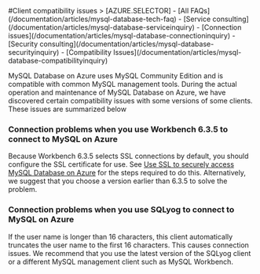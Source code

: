 <properties linkid="" urlDisplayName="" pageTitle="MySQL Service Questions – Microsoft Azure Cloud" metakeywords="Azure Cloud, technical documentation, documents and resources, MySQL, database, FAQ, Azure MySQL, MySQL PaaS, Azure MySQL PaaS, Azure MySQL Service, Azure RDS" description="Provides quick answers for common technical questions encountered by users when using MySQL Database on Azure. Contact technical support if you have any further questions." metaCanonical="" services="MySQL" documentationCenter="Services" title="" authors="" solutions="" manager="" editor="" />

<tags ms.service="mysql" ms.date="" wacn.date="12/22/2015"/>
#Client compatibility issues
> [AZURE.SELECTOR]
- [All FAQs](/documentation/articles/mysql-database-tech-faq)
- [Service consulting](/documentation/articles/mysql-database-serviceinquiry)
- [Connection issues](/documentation/articles/mysql-database-connectioninquiry)
- [Security consulting](/documentation/articles/mysql-database-securityinquiry)
- [Compatibility Issues](/documentation/articles/mysql-database-compatibilityinquiry)

MySQL Database on Azure uses MySQL Community Edition and is compatible with common MySQL management tools. During the actual operation and maintenance of MySQL Database on Azure, we have discovered certain compatibility issues with some versions of some clients. These issues are summarized below

### **Connection problems when you use Workbench 6.3.5 to connect to MySQL on Azure**

Because Workbench 6.3.5 selects SSL connections by default, you should configure the SSL certificate for use. See [Use SSL to securely access MySQL Database on Azure](/documentation/articles/mysql-database-ssl-connection/) for the steps required to do this. Alternatively, we suggest that you choose a version earlier than 6.3.5 to solve the problem.

### **Connection problems when you use SQLyog to connect to MySQL on Azure**
If the user name is longer than 16 characters, this client automatically truncates the user name to the first 16 characters. This causes connection issues. We recommend that you use the latest version of the SQLyog client or a different MySQL management client such as MySQL Workbench.

<!---HONumber=Acom_0104_2016_MySql-->